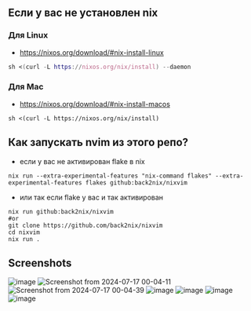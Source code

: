 ## Если у вас не установлен nix

### Для Linux
- https://nixos.org/download/#nix-install-linux
```nix
sh <(curl -L https://nixos.org/nix/install) --daemon
```

### Для Mac
- https://nixos.org/download/#nix-install-macos
```
sh <(curl -L https://nixos.org/nix/install)
```

## Как запускать nvim из этого репо?

- если у вас не активирован flake в nix

```
nix run --extra-experimental-features "nix-command flakes" --extra-experimental-features flakes github:back2nix/nixvim
```

- или так если flake у вас и так активирован

```
nix run github:back2nix/nixvim
#or
git clone https://github.com/back2nix/nixvim
cd nixvim
nix run .
```

## Screenshots

![image](https://github.com/user-attachments/assets/13fce37a-82cf-4495-9d19-1ee0a100dcd2)
![Screenshot from 2024-07-17 00-04-11](https://github.com/user-attachments/assets/6f3ed364-b985-412f-be80-3cb5e4037fed)
![Screenshot from 2024-07-17 00-04-39](https://github.com/user-attachments/assets/4badc450-900e-4a54-ad7d-d7976349ca01)
![image](https://github.com/user-attachments/assets/cc065ec0-ce20-4338-a45b-7b0d99ee32dd)
![image](https://github.com/user-attachments/assets/9d9ed1c2-43f3-46be-94a0-c00b7b7d50dd)
![image](https://github.com/user-attachments/assets/223b0c0f-3c60-44de-a10b-d5b28abec714)
![image](https://github.com/user-attachments/assets/b168def4-a0ee-4f99-a34e-501275976d43)
